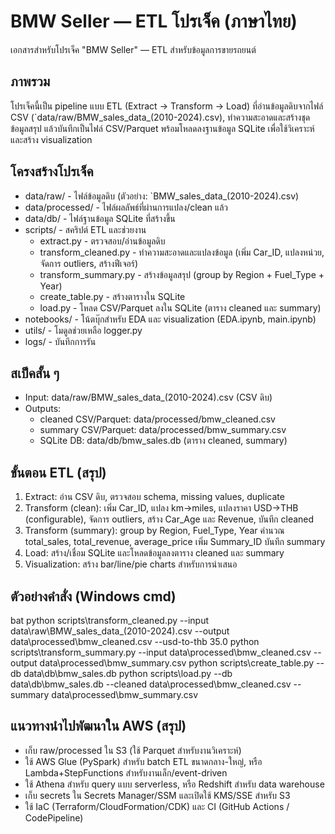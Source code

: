 # BMW Seller — ETL โปรเจ็ค (ภาษาไทย)

เอกสารสำหรับโปรเจ็ค "BMW Seller" — ETL สำหรับข้อมูลการขายรถยนต์

## ภาพรวม
โปรเจ็คนี้เป็น pipeline แบบ ETL (Extract → Transform → Load) ที่อ่านข้อมูลดิบจากไฟล์ CSV (`data/raw/BMW_sales_data_(2010-2024).csv), ทำความสะอาดและสร้างชุดข้อมูลสรุป แล้วบันทึกเป็นไฟล์ CSV/Parquet พร้อมโหลดลงฐานข้อมูล SQLite เพื่อใช้วิเคราะห์และสร้าง visualization

## โครงสร้างโปรเจ็ค
- data/raw/ - ไฟล์ข้อมูลดิบ (ตัวอย่าง: `BMW_sales_data_(2010-2024).csv)
- data/processed/ - ไฟล์ผลลัพธ์ที่ผ่านการแปลง/clean แล้ว
- data/db/ - ไฟล์ฐานข้อมูล SQLite ที่สร้างขึ้น
- scripts/ - สคริปต์ ETL และช่วยงาน
  - extract.py - ตรวจสอบ/อ่านข้อมูลดิบ
  - transform_cleaned.py - ทำความสะอาดและแปลงข้อมูล (เพิ่ม Car_ID, แปลงหน่วย, จัดการ outliers, สร้างฟีเจอร์)
  - transform_summary.py - สร้างข้อมูลสรุป (group by Region + Fuel_Type + Year)
  - create_table.py - สร้างตารางใน SQLite
  - load.py - โหลด CSV/Parquet ลงใน SQLite (ตาราง cleaned และ summary)
- notebooks/ - โน้ตบุ๊กสำหรับ EDA และ visualization (EDA.ipynb, main.ipynb)
- utils/ - โมดูลช่วยเหลือ logger.py
- logs/ - บันทึกการรัน

## สเป็คสั้น ๆ
- Input: data/raw/BMW_sales_data_(2010-2024).csv (CSV ดิบ)
- Outputs:
  - cleaned CSV/Parquet: data/processed/bmw_cleaned.csv
  - summary CSV/Parquet: data/processed/bmw_summary.csv
  - SQLite DB: data/db/bmw_sales.db (ตาราง cleaned, summary)

## ขั้นตอน ETL (สรุป)
1. Extract: อ่าน CSV ดิบ, ตรวจสอบ schema, missing values, duplicate
2. Transform (clean): เพิ่ม Car_ID, แปลง km→miles, แปลงราคา USD→THB (configurable), จัดการ outliers, สร้าง Car_Age และ Revenue, บันทึก cleaned
3. Transform (summary): group by Region, Fuel_Type, Year คำนวณ total_sales, total_revenue, average_price เพิ่ม Summary_ID บันทึก summary
4. Load: สร้าง/เชื่อม SQLite และโหลดข้อมูลลงตาราง cleaned และ summary
5. Visualization: สร้าง bar/line/pie charts สำหรับการนำเสนอ

## ตัวอย่างคำสั่ง (Windows cmd)
bat
python scripts\transform_cleaned.py --input data\raw\BMW_sales_data_(2010-2024).csv --output data\processed\bmw_cleaned.csv --usd-to-thb 35.0
python scripts\transform_summary.py --input data\processed\bmw_cleaned.csv --output data\processed\bmw_summary.csv
python scripts\create_table.py --db data\db\bmw_sales.db
python scripts\load.py --db data\db\bmw_sales.db --cleaned data\processed\bmw_cleaned.csv --summary data\processed\bmw_summary.csv

## แนวทางนำไปพัฒนาใน AWS (สรุป)
- เก็บ raw/processed ใน S3 (ใช้ Parquet สำหรับงานวิเคราะห์)
- ใช้ AWS Glue (PySpark) สำหรับ batch ETL ขนาดกลาง-ใหญ่, หรือ Lambda+StepFunctions สำหรับงานเล็ก/event-driven
- ใช้ Athena สำหรับ query แบบ serverless, หรือ Redshift สำหรับ data warehouse
- เก็บ secrets ใน Secrets Manager/SSM และเปิดใช้ KMS/SSE สำหรับ S3
- ใช้ IaC (Terraform/CloudFormation/CDK) และ CI (GitHub Actions / CodePipeline)
